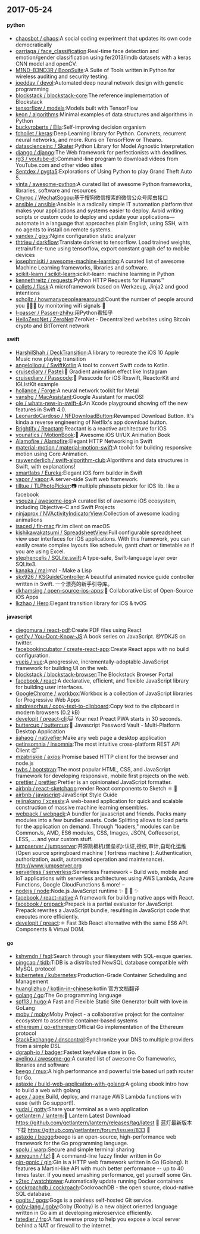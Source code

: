 ## 2017-05-24

#### python
* [chaosbot / chaos](https://github.com/chaosbot/chaos):A social coding experiment that updates its own code democratically
* [oarriaga / face_classification](https://github.com/oarriaga/face_classification):Real-time face detection and emotion/gender classification using fer2013/imdb datasets with a keras CNN model and openCV.
* [M1ND-B3ND3R / BoopSuite](https://github.com/M1ND-B3ND3R/BoopSuite):A Suite of Tools written in Python for wireless auditing and security testing.
* [joeddav / devol](https://github.com/joeddav/devol):Automated deep neural network design with genetic programming
* [blockstack / blockstack-core](https://github.com/blockstack/blockstack-core):The reference implementation of Blockstack
* [tensorflow / models](https://github.com/tensorflow/models):Models built with TensorFlow
* [keon / algorithms](https://github.com/keon/algorithms):Minimal examples of data structures and algorithms in Python
* [buckyroberts / Ella](https://github.com/buckyroberts/Ella):Self-improving decision organism
* [fchollet / keras](https://github.com/fchollet/keras):Deep Learning library for Python. Convnets, recurrent neural networks, and more. Runs on TensorFlow or Theano.
* [datascienceinc / Skater](https://github.com/datascienceinc/Skater):Python Library for Model Agnostic Interpretation
* [django / django](https://github.com/django/django):The Web framework for perfectionists with deadlines.
* [rg3 / youtube-dl](https://github.com/rg3/youtube-dl):Command-line program to download videos from YouTube.com and other video sites
* [Sentdex / pygta5](https://github.com/Sentdex/pygta5):Explorations of Using Python to play Grand Theft Auto 5.
* [vinta / awesome-python](https://github.com/vinta/awesome-python):A curated list of awesome Python frameworks, libraries, software and resources
* [Chyroc / WechatSogou](https://github.com/Chyroc/WechatSogou):基于搜狗微信搜索的微信公众号爬虫接口
* [ansible / ansible](https://github.com/ansible/ansible):Ansible is a radically simple IT automation platform that makes your applications and systems easier to deploy. Avoid writing scripts or custom code to deploy and update your applications— automate in a language that approaches plain English, using SSH, with no agents to install on remote systems.
* [yandex / gixy](https://github.com/yandex/gixy):Nginx configuration static analyzer
* [thtrieu / darkflow](https://github.com/thtrieu/darkflow):Translate darknet to tensorflow. Load trained weights, retrain/fine-tune using tensorflow, export constant graph def to mobile devices
* [josephmisiti / awesome-machine-learning](https://github.com/josephmisiti/awesome-machine-learning):A curated list of awesome Machine Learning frameworks, libraries and software.
* [scikit-learn / scikit-learn](https://github.com/scikit-learn/scikit-learn):scikit-learn: machine learning in Python
* [kennethreitz / requests](https://github.com/kennethreitz/requests):Python HTTP Requests for Humans™
* [pallets / flask](https://github.com/pallets/flask):A microframework based on Werkzeug, Jinja2 and good intentions
* [schollz / howmanypeoplearearound](https://github.com/schollz/howmanypeoplearearound):Count the number of people around you 👨‍👨‍👦 by monitoring wifi signals 📡
* [l-passer / Passer-zhihu](https://github.com/l-passer/Passer-zhihu):用Python看知乎
* [HelloZeroNet / ZeroNet](https://github.com/HelloZeroNet/ZeroNet):ZeroNet - Decentralized websites using Bitcoin crypto and BitTorrent network

#### swift
* [HarshilShah / DeckTransition](https://github.com/HarshilShah/DeckTransition):A library to recreate the iOS 10 Apple Music now playing transition
* [angelolloqui / SwiftKotlin](https://github.com/angelolloqui/SwiftKotlin):A tool to convert Swift code to Kotlin.
* [cruisediary / Pastel](https://github.com/cruisediary/Pastel):🎨 Gradient animation effect like Instagram
* [cruisediary / Passcode](https://github.com/cruisediary/Passcode):🔑 Passcode for iOS Rxswift, ReactorKit and IGListKit example
* [hollance / Forge](https://github.com/hollance/Forge):A neural network toolkit for Metal
* [vanshg / MacAssistant](https://github.com/vanshg/MacAssistant):Google Assistant for macOS!
* [ole / whats-new-in-swift-4](https://github.com/ole/whats-new-in-swift-4):An Xcode playground showing off the new features in Swift 4.0.
* [LeonardoCardoso / NFDownloadButton](https://github.com/LeonardoCardoso/NFDownloadButton):Revamped Download Button. It's kinda a reverse engineering of Netflix's app download button.
* [Brightify / Reactant](https://github.com/Brightify/Reactant):Reactant is a reactive architecture for iOS
* [younatics / MotionBook](https://github.com/younatics/MotionBook):📖 Awesome iOS UI/UX Animation Book
* [Alamofire / Alamofire](https://github.com/Alamofire/Alamofire):Elegant HTTP Networking in Swift
* [material-motion / material-motion-swift](https://github.com/material-motion/material-motion-swift):A toolkit for building responsive motion using Core Animation.
* [raywenderlich / swift-algorithm-club](https://github.com/raywenderlich/swift-algorithm-club):Algorithms and data structures in Swift, with explanations!
* [xmartlabs / Eureka](https://github.com/xmartlabs/Eureka):Elegant iOS form builder in Swift
* [vapor / vapor](https://github.com/vapor/vapor):A server-side Swift web framework.
* [tilltue / TLPhotoPicker](https://github.com/tilltue/TLPhotoPicker):📷 multiple phassets picker for iOS lib. like a facebook
* [vsouza / awesome-ios](https://github.com/vsouza/awesome-ios):A curated list of awesome iOS ecosystem, including Objective-C and Swift Projects
* [ninjaprox / NVActivityIndicatorView](https://github.com/ninjaprox/NVActivityIndicatorView):Collection of awesome loading animations
* [isaced / fir-mac](https://github.com/isaced/fir-mac):fir.im client on macOS
* [kishikawakatsumi / SpreadsheetView](https://github.com/kishikawakatsumi/SpreadsheetView):Full configurable spreadsheet view user interfaces for iOS applications. With this framework, you can easily create complex layouts like schedule, gantt chart or timetable as if you are using Excel.
* [stephencelis / SQLite.swift](https://github.com/stephencelis/SQLite.swift):A type-safe, Swift-language layer over SQLite3.
* [kanaka / mal](https://github.com/kanaka/mal):mal - Make a Lisp
* [skx926 / KSGuideController](https://github.com/skx926/KSGuideController):A beautiful animated novice guide controller written in Swift. 一个漂亮的新手引导库。
* [dkhamsing / open-source-ios-apps](https://github.com/dkhamsing/open-source-ios-apps):📱 Collaborative List of Open-Source iOS Apps
* [lkzhao / Hero](https://github.com/lkzhao/Hero):Elegant transition library for iOS & tvOS

#### javascript
* [diegomura / react-pdf](https://github.com/diegomura/react-pdf):Create PDF files using React
* [getify / You-Dont-Know-JS](https://github.com/getify/You-Dont-Know-JS):A book series on JavaScript. @YDKJS on twitter.
* [facebookincubator / create-react-app](https://github.com/facebookincubator/create-react-app):Create React apps with no build configuration.
* [vuejs / vue](https://github.com/vuejs/vue):A progressive, incrementally-adoptable JavaScript framework for building UI on the web.
* [blockstack / blockstack-browser](https://github.com/blockstack/blockstack-browser):The Blockstack Browser Portal
* [facebook / react](https://github.com/facebook/react):A declarative, efficient, and flexible JavaScript library for building user interfaces.
* [GoogleChrome / workbox](https://github.com/GoogleChrome/workbox):Workbox is a collection of JavaScript libraries for Progressive Web Apps
* [sindresorhus / copy-text-to-clipboard](https://github.com/sindresorhus/copy-text-to-clipboard):Copy text to the clipboard in modern browsers (0.2 kB)
* [developit / preact-cli](https://github.com/developit/preact-cli):😺 Your next Preact PWA starts in 30 seconds.
* [buttercup / buttercup](https://github.com/buttercup/buttercup):🔑 Javascript Password Vault - Multi-Platform Desktop Application
* [jiahaog / nativefier](https://github.com/jiahaog/nativefier):Make any web page a desktop application
* [getinsomnia / insomnia](https://github.com/getinsomnia/insomnia):The most intuitive cross-platform REST API Client 😴
* [mzabriskie / axios](https://github.com/mzabriskie/axios):Promise based HTTP client for the browser and node.js
* [twbs / bootstrap](https://github.com/twbs/bootstrap):The most popular HTML, CSS, and JavaScript framework for developing responsive, mobile first projects on the web.
* [prettier / prettier](https://github.com/prettier/prettier):Prettier is an opinionated JavaScript formatter.
* [airbnb / react-sketchapp](https://github.com/airbnb/react-sketchapp):render React components to Sketch ⚛️ 💎
* [airbnb / javascript](https://github.com/airbnb/javascript):JavaScript Style Guide
* [reiinakano / xcessiv](https://github.com/reiinakano/xcessiv):A web-based application for quick and scalable construction of massive machine learning ensembles.
* [webpack / webpack](https://github.com/webpack/webpack):A bundler for javascript and friends. Packs many modules into a few bundled assets. Code Splitting allows to load parts for the application on demand. Through "loaders," modules can be CommonJs, AMD, ES6 modules, CSS, Images, JSON, Coffeescript, LESS, ... and your custom stuff.
* [jumpserver / jumpserver](https://github.com/jumpserver/jumpserver):开源跳板机(堡垒机):认证,授权,审计,自动化运维(Open source springboard machine ( fortress machine ): Authentication, authorization, audit, automated operation and maintenance). http://www.jumpserver.org
* [serverless / serverless](https://github.com/serverless/serverless):Serverless Framework – Build web, mobile and IoT applications with serverless architectures using AWS Lambda, Azure Functions, Google CloudFunctions & more! –
* [nodejs / node](https://github.com/nodejs/node):Node.js JavaScript runtime ✨ 🐢 🚀 ✨
* [facebook / react-native](https://github.com/facebook/react-native):A framework for building native apps with React.
* [facebook / prepack](https://github.com/facebook/prepack):Prepack is a partial evaluator for JavaScript. Prepack rewrites a JavaScript bundle, resulting in JavaScript code that executes more efficiently.
* [developit / preact](https://github.com/developit/preact):⚛️ Fast 3kb React alternative with the same ES6 API. Components & Virtual DOM.

#### go
* [kshvmdn / fsql](https://github.com/kshvmdn/fsql):Search through your filesystem with SQL-esque queries.
* [pingcap / tidb](https://github.com/pingcap/tidb):TiDB is a distributed NewSQL database compatible with MySQL protocol
* [kubernetes / kubernetes](https://github.com/kubernetes/kubernetes):Production-Grade Container Scheduling and Management
* [huanglizhuo / kotlin-in-chinese](https://github.com/huanglizhuo/kotlin-in-chinese):kotlin 官方文档翻译
* [golang / go](https://github.com/golang/go):The Go programming language
* [spf13 / hugo](https://github.com/spf13/hugo):A Fast and Flexible Static Site Generator built with love in GoLang
* [moby / moby](https://github.com/moby/moby):Moby Project - a collaborative project for the container ecosystem to assemble container-based systems
* [ethereum / go-ethereum](https://github.com/ethereum/go-ethereum):Official Go implementation of the Ethereum protocol
* [StackExchange / dnscontrol](https://github.com/StackExchange/dnscontrol):Synchronize your DNS to multiple providers from a simple DSL
* [dgraph-io / badger](https://github.com/dgraph-io/badger):Fastest key/value store in Go.
* [avelino / awesome-go](https://github.com/avelino/awesome-go):A curated list of awesome Go frameworks, libraries and software
* [beego / mux](https://github.com/beego/mux):A high performance and powerful trie based url path router for Go.
* [astaxie / build-web-application-with-golang](https://github.com/astaxie/build-web-application-with-golang):A golang ebook intro how to build a web with golang
* [apex / apex](https://github.com/apex/apex):Build, deploy, and manage AWS Lambda functions with ease (with Go support!).
* [yudai / gotty](https://github.com/yudai/gotty):Share your terminal as a web application
* [getlantern / lantern](https://github.com/getlantern/lantern):🔴 Lantern Latest Download https://github.com/getlantern/lantern/releases/tag/latest 🔴 蓝灯最新版本下载 https://github.com/getlantern/forum/issues/833 🔴
* [astaxie / beego](https://github.com/astaxie/beego):beego is an open-source, high-performance web framework for the Go programming language.
* [spolu / warp](https://github.com/spolu/warp):Secure and simple terminal sharing
* [junegunn / fzf](https://github.com/junegunn/fzf):🌸 A command-line fuzzy finder written in Go
* [gin-gonic / gin](https://github.com/gin-gonic/gin):Gin is a HTTP web framework written in Go (Golang). It features a Martini-like API with much better performance -- up to 40 times faster. If you need smashing performance, get yourself some Gin.
* [v2tec / watchtower](https://github.com/v2tec/watchtower):Automatically update running Docker containers
* [cockroachdb / cockroach](https://github.com/cockroachdb/cockroach):CockroachDB - the open source, cloud-native SQL database.
* [gogits / gogs](https://github.com/gogits/gogs):Gogs is a painless self-hosted Git service.
* [goby-lang / goby](https://github.com/goby-lang/goby):Goby (Rooby) is a new object oriented language written in Go aim at developing microservice efficiently.
* [fatedier / frp](https://github.com/fatedier/frp):A fast reverse proxy to help you expose a local server behind a NAT or firewall to the internet.
